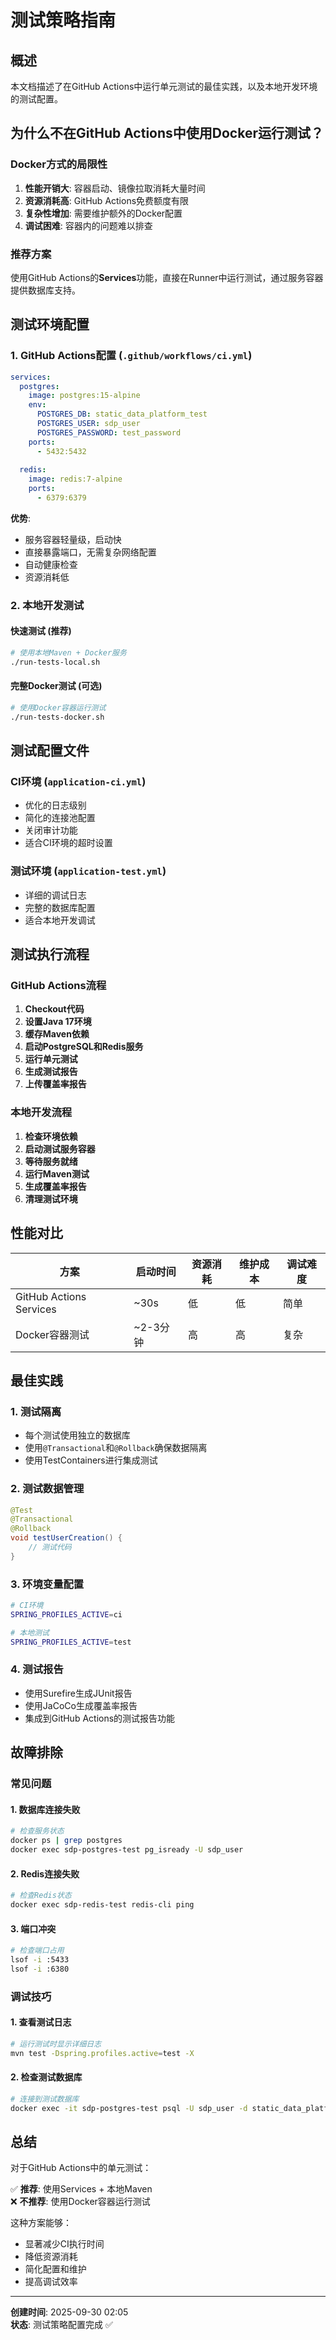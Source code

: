 # 测试策略指南

## 概述

本文档描述了在GitHub Actions中运行单元测试的最佳实践，以及本地开发环境的测试配置。

## 为什么不在GitHub Actions中使用Docker运行测试？

### Docker方式的局限性
1. **性能开销大**: 容器启动、镜像拉取消耗大量时间
2. **资源消耗高**: GitHub Actions免费额度有限
3. **复杂性增加**: 需要维护额外的Docker配置
4. **调试困难**: 容器内的问题难以排查

### 推荐方案
使用GitHub Actions的**Services**功能，直接在Runner中运行测试，通过服务容器提供数据库支持。

## 测试环境配置

### 1. GitHub Actions配置 (`.github/workflows/ci.yml`)

```yaml
services:
  postgres:
    image: postgres:15-alpine
    env:
      POSTGRES_DB: static_data_platform_test
      POSTGRES_USER: sdp_user
      POSTGRES_PASSWORD: test_password
    ports:
      - 5432:5432
  
  redis:
    image: redis:7-alpine
    ports:
      - 6379:6379
```

**优势**:
- 服务容器轻量级，启动快
- 直接暴露端口，无需复杂网络配置
- 自动健康检查
- 资源消耗低

### 2. 本地开发测试

#### 快速测试 (推荐)
```bash
# 使用本地Maven + Docker服务
./run-tests-local.sh
```

#### 完整Docker测试 (可选)
```bash
# 使用Docker容器运行测试
./run-tests-docker.sh
```

## 测试配置文件

### CI环境 (`application-ci.yml`)
- 优化的日志级别
- 简化的连接池配置
- 关闭审计功能
- 适合CI环境的超时设置

### 测试环境 (`application-test.yml`)
- 详细的调试日志
- 完整的数据库配置
- 适合本地开发调试

## 测试执行流程

### GitHub Actions流程
1. **Checkout代码**
2. **设置Java 17环境**
3. **缓存Maven依赖**
4. **启动PostgreSQL和Redis服务**
5. **运行单元测试**
6. **生成测试报告**
7. **上传覆盖率报告**

### 本地开发流程
1. **检查环境依赖**
2. **启动测试服务容器**
3. **等待服务就绪**
4. **运行Maven测试**
5. **生成覆盖率报告**
6. **清理测试环境**

## 性能对比

| 方案 | 启动时间 | 资源消耗 | 维护成本 | 调试难度 |
|------|----------|----------|----------|----------|
| GitHub Actions Services | ~30s | 低 | 低 | 简单 |
| Docker容器测试 | ~2-3分钟 | 高 | 高 | 复杂 |

## 最佳实践

### 1. 测试隔离
- 每个测试使用独立的数据库
- 使用`@Transactional`和`@Rollback`确保数据隔离
- 使用TestContainers进行集成测试

### 2. 测试数据管理
```java
@Test
@Transactional
@Rollback
void testUserCreation() {
    // 测试代码
}
```

### 3. 环境变量配置
```bash
# CI环境
SPRING_PROFILES_ACTIVE=ci

# 本地测试
SPRING_PROFILES_ACTIVE=test
```

### 4. 测试报告
- 使用Surefire生成JUnit报告
- 使用JaCoCo生成覆盖率报告
- 集成到GitHub Actions的测试报告功能

## 故障排除

### 常见问题

#### 1. 数据库连接失败
```bash
# 检查服务状态
docker ps | grep postgres
docker exec sdp-postgres-test pg_isready -U sdp_user
```

#### 2. Redis连接失败
```bash
# 检查Redis状态
docker exec sdp-redis-test redis-cli ping
```

#### 3. 端口冲突
```bash
# 检查端口占用
lsof -i :5433
lsof -i :6380
```

### 调试技巧

#### 1. 查看测试日志
```bash
# 运行测试时显示详细日志
mvn test -Dspring.profiles.active=test -X
```

#### 2. 检查测试数据库
```bash
# 连接到测试数据库
docker exec -it sdp-postgres-test psql -U sdp_user -d static_data_platform_test
```

## 总结

对于GitHub Actions中的单元测试：

✅ **推荐**: 使用Services + 本地Maven  
❌ **不推荐**: 使用Docker容器运行测试  

这种方案能够：
- 显著减少CI执行时间
- 降低资源消耗
- 简化配置和维护
- 提高调试效率

---
**创建时间**: 2025-09-30 02:05  
**状态**: 测试策略配置完成 ✅

